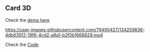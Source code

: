## Card 3D

Check the [demo here](https://card-3d.vercel.app/)

https://user-images.githubusercontent.com/79490427/134259836-4db635f2-19f6-4cd2-a9a1-b2f0b1668829.mp4
 
Check the [Code](https://github.com/LuisSilvah/Mini-projetos/tree/main/Card%203D)
